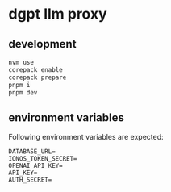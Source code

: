# dgpt llm proxy

## development

```sh
nvm use
corepack enable
corepack prepare
pnpm i
pnpm dev
```

## environment variables

Following environment variables are expected:

```.env
DATABASE_URL=
IONOS_TOKEN_SECRET=
OPENAI_API_KEY=
API_KEY=
AUTH_SECRET=
```
